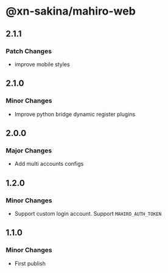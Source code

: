 # @xn-sakina/mahiro-web

## 2.1.1

### Patch Changes

- improve mobile styles

## 2.1.0

### Minor Changes

- Improve python bridge dynamic register plugins

## 2.0.0

### Major Changes

- Add multi accounts configs

## 1.2.0

### Minor Changes

- Support custom login account. Support `MAHIRO_AUTH_TOKEN`

## 1.1.0

### Minor Changes

- First publish
